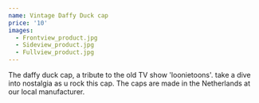 ```yaml
---
name: Vintage Daffy Duck cap
price: '10'
images:
  - Frontview_product.jpg
  - Sideview_product.jpg
  - Fullview_product.jpg
---
```


The daffy duck cap, a tribute to the old TV show 'loonietoons'. take a dive into nostalgia as u rock this cap. The caps are made in the Netherlands at our local manufacturer.
